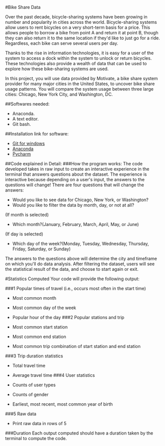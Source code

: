 #Bike Share Data

Over the past decade, bicycle-sharing systems have been growing in number and popularity in cities across the world. Bicycle-sharing systems allow users to rent bicycles on a very short-term basis for a price. This allows people to borrow a bike from point A and return it at point B, though they can also return it to the same location if they'd like to just go for a ride. Regardless, each bike can serve several users per day.

Thanks to the rise in information technologies, it is easy for a user of the system to access a dock within the system to unlock or return bicycles. These technologies also provide a wealth of data that can be used to explore how these bike-sharing systems are used.

In this project, you will use data provided by Motivate, a bike share system provider for many major cities in the United States, to uncover bike share usage patterns. You will compare the system usage between three large cities: Chicago, New York City, and Washington, DC.

##Softwares needed:
 - Anaconda.
 - A text editor.
 - Git bash.
 
##Installation link for software:
 - [Git for windows](https://git-scm.com/download/win)
 - [Anaconda](https://www.anaconda.com/products/individual)
 - [Pycharm](https://www.jetbrains.com/pycharm/download/#section=windows)

##Code explained in Detail:
###How the program works:
The code developed takes in raw input to create an interactive experience in the terminal that answers questions about the dataset. The experience is interactive because depending on a user's input, the answers to the questions will change! There are four questions that will change the answers:

 - Would you like to see data for Chicago, New York, or Washington?
 - Would you like to filter the data by month, day, or not at all?

(If month is selected)
 - Which month?(January, February, March, April, May, or June)
 
(If day is selected)
 - Which day of the week?(Monday, Tuesday, Wednesday, Thursday, Friday, Saturday, or Sunday)

The answers to the questions above will determine the city and timeframe on which you'll do data analysis. After filtering the dataset, users will see the statistical result of the data, and choose to start again or exit.

#Statistics Computed
Your code will provide the following output:

###1 Popular times of travel (i.e., occurs most often in the start time)

 - Most common month
 - Most common day of the week
 - Popular hour of the day
###2 Popular stations and trip

 - Most common start station
 - Most common end station
 - Most common trip combination of start station and end station

###3 Trip duration statistics

 - Total travel time
 - Average travel time
###4 User statistics

 - Counts of user types
 - Counts of gender
 - Earliest, most recent, most common year of birth

###5 Raw data
 - Print raw data in rows of 5

###Duration
Each output computed should have a duration taken by the terminal to compute the code.

